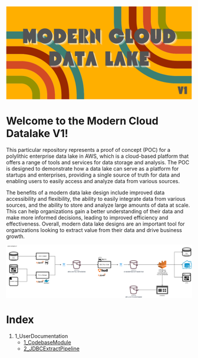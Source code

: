 
![logo](src/logo.png)

# Welcome to the Modern Cloud Datalake V1!

This particular repository represents a proof of concept (POC) for a polylithic enterprise data lake in AWS, which is a
cloud-based platform that offers a range of tools and services for data storage and analysis. The POC is designed to
demonstrate how a data lake can serve as a platform for startups and enterprises, providing a single source of truth for
data and enabling users to easily access and analyze data from various sources.

The benefits of a modern data lake design include improved data accessibility and flexibility, the ability to easily
integrate data from various sources, and the ability to store and analyze large amounts of data at scale. This can help
organizations gain a better understanding of their data and make more informed decisions, leading to improved efficiency
and effectiveness. Overall, modern data lake designs are an important tool for organizations looking to extract value
from their data and drive business growth.

![Architecture](./src/arhitecture.png)

# Index

1. 1_UserDocumentation
	- [1_CodebaseModule](1_UserDocumentation/1_CodebaseModule.md)
	- [2_JDBCExtractPipeline](1_UserDocumentation/2_JDBCExtractPipeline.md)
